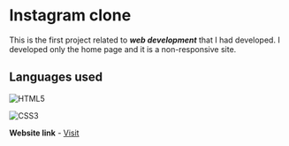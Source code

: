 # Instagram clone
This is the first project related to **_web development_** that I had developed. I developed only the home page and it is a non-responsive site.

## Languages used
![HTML5](https://www.google.com/imgres?imgurl=https%3A%2F%2Fcdn.freebiesupply.com%2Flogos%2Fthumbs%2F2x%2Fcss3-logo.png&imgrefurl=https%3A%2F%2Ffreebiesupply.com%2Flogos%2Fcss3-logo%2F&tbnid=AZ1BwBQXqK_95M&vet=12ahUKEwiM4qTZvK78AhXKgGMGHeCIDaQQMygBegUIARDWAQ..i&docid=0RU2NK_cO99yIM&w=800&h=600&q=css3%20logo&ved=2ahUKEwiM4qTZvK78AhXKgGMGHeCIDaQQMygBegUIARDWAQ "HTML5")


![CSS3](https://www.google.com/url?sa=i&url=https%3A%2F%2Fwww.freeiconspng.com%2Fimg%2F12116&psig=AOvVaw1gb0XllRR8Obm1rtT0Dvm0&ust=1672941278397000&source=images&cd=vfe&ved=0CBAQjRxqFwoTCPiOhoe-rvwCFQAAAAAdAAAAABAE "CSS3")


**Website link** - [Visit](https://93yit2.csb.app/ "URL")
